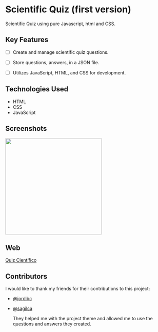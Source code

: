 # Scientific Quiz (first version)

Scientific Quiz using pure Javascript, html and CSS. 


## Key Features

- [ ] Create and manage scientific quiz questions.
- [ ] Store questions, answers, in a JSON file.
- [ ] Utilizes JavaScript, HTML, and CSS for development.


## Technologies Used

- HTML
- CSS
- JavaScript 

## Screenshots

<img src="https://github.com/cub-tor/cub-tor/assets/90109229/215364bb-a521-4d68-8883-6e2c2429ae23" width="300">

## Web

 [Quiz Científico](https://s33dx.csb.app/)


## Contributors

I would like to thank my friends for their contributions to this project:

- [@jordibc](https://github.com/jordibc)
- [@sagilca](https://github.com/sagilca)
  
  They helped me with the project theme and allowed me to use the questions and answers they created.

